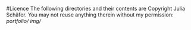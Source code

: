 #Licence
The following directories and their contents are Copyright Julia Schäfer. You may not reuse anything therein without my permission:
*portfolio/*
*img/*

